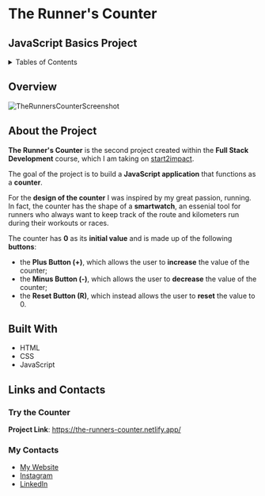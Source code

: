 # The Runner's Counter
## JavaScript Basics Project

<details>
  <summary>Tables of Contents</summary>
    <ol>
      <li><a href="#overview">Overview</a></li>
      <li><a href="#about-the-project">About The Project</a></li>
      <li><a href="#built-with">Built With</a></li>
      <li><a href="#links-and-contacts">Links and Contacts</a></li>
        <ul>
          <li><a href="#try-the-counter">Try the Counter</a></li>
          <li><a href="#my-contacts">My Contacts</a></li>
        </ul>
     </ol>
</details>


## Overview
![TheRunnersCounterScreenshot](https://user-images.githubusercontent.com/96870532/233850590-babdb76f-9754-40c4-a8dd-835106ffe775.png)


## About the Project
**The Runner's Counter** is the second project created within the **Full Stack Development** course, which I am taking on [start2impact](https://www.start2impact.it/). 

The goal of the project is to build a **JavaScript application** that functions as a **counter**.

For the **design of the counter** I was inspired by my great passion, running. In fact, the counter has the shape of a **smartwatch**, an essenial tool for runners who always want to keep track of the route and kilometers run during their workouts or races.

The counter has **0** as its **initial value** and is made up of the following **buttons**:
* the **Plus Button (+)**, which allows the user to **increase** the value of the counter; 
* the **Minus Button (-)**, which allows the user to **decrease** the value of the counter; 
* the **Reset Button (R)**, which instead allows the user to **reset** the value to 0.

## Built With
* HTML
* CSS
* JavaScript 

## Links and Contacts
### Try the Counter 
**Project Link**: https://the-runners-counter.netlify.app/

### My Contacts
* [My Website](https://saraol.github.io/)
* [Instagram](https://www.instagram.com/sarainwonderweb/)
* [LinkedIn](https://www.linkedin.com/in/saraol84/)
